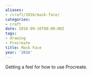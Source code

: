 ```yaml
---
aliases:
- /craft/2016/mask-face/
categories:
- craft
date: 2016-09-16T00:00:00Z
tags:
- drawing
- Procreate
title: Mask Face
year: '2016'
---
```

Getting a feel for how to use Procreate.
